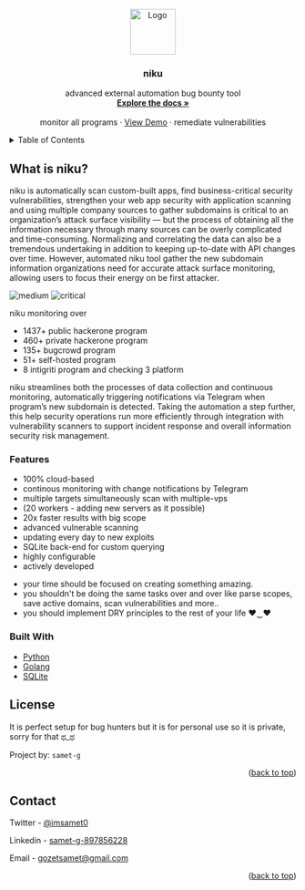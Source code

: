 <br />
<div align="center">
  <a href="https://github.com/samet-g/niku">
    <img src="https://user-images.githubusercontent.com/81412659/157318226-4b29df37-ad8c-43a8-b158-e9f0c4c7ea7a.png" alt="Logo" width="80" height="80">
  </a>

  <h3 align="center">niku</h3>

  <p align="center">
    advanced external automation bug bounty tool
    <br />
    <a href="https://github.com/samet-g/niku"><strong>Explore the docs »</strong></a>
    <br />
    <br />
    monitor all programs</a>
    ·
    <a href="https://github.com/samet-g/niku">View Demo</a>
    ·
    remediate vulnerabilities</a>
  </p>
</div>


<details>
  <summary>Table of Contents</summary>
  <ol>
    <li>
      <a href="#about-the-project">About The Project</a>
      <ul>
        <li><a href="#built-with">Built With</a></li>
      </ul>
    </li>
    <li><a href="#features">Features</a></li>
    <li><a href="#license">License</a></li>
    <li><a href="#contact">Contact</a></li>
  </ol>
</details>

## What is niku?

niku is automatically scan custom-built apps, find business-critical security vulnerabilities, strengthen your web app security with application scanning and using multiple company sources to gather subdomains is critical to an organization’s attack surface visibility — but the process of obtaining all the information necessary through many sources can be overly complicated and time-consuming. Normalizing and correlating the data can also be a tremendous undertaking in addition to keeping up-to-date with API changes over time. However, automated niku tool gather the new subdomain information organizations need for accurate attack surface monitoring, allowing users to focus their energy on be first attacker.

![medium](https://user-images.githubusercontent.com/81412659/157320369-7bccca35-54c9-4b32-a58e-735b3edc437a.png)
![critical](https://user-images.githubusercontent.com/81412659/157320377-279f52ec-e5c0-4677-99af-ca0abf69eb06.png)

niku monitoring over
+ 1437+ public hackerone program
+ 460+ private hackerone program
+ 135+ bugcrowd program
+ 51+ self-hosted program
+ 8 intigriti program and checking 3 platform

niku streamlines both the processes of data collection and continuous monitoring, automatically triggering notifications via Telegram when program’s new subdomain is detected. Taking the automation a step further, this help security operations run more efficiently through integration with vulnerability scanners to support incident response and overall information security risk management.

### Features
+ 100% cloud-based
+ continous monitoring with change notifications by Telegram
+ multiple targets simultaneously scan with multiple-vps 
+ (20 workers - adding new servers as it possible)
+ 20x faster results with big scope
+ advanced vulnerable scanning
+ updating every day to new exploits
+ SQLite back-end for custom querying
+ highly configurable
+ actively developed
* your time should be focused on creating something amazing.
* you shouldn't be doing the same tasks over and over like parse scopes, save active domains, scan vulnerabilities and more..
* you should implement DRY principles to the rest of your life ♥‿♥

### Built With

* [Python](https://www.python.org)
* [Golang](https://go.dev)
* [SQLite](https://www.sqlite.org/)

## License

It is perfect setup for bug hunters but it is for personal use so it is private, sorry for that ಥ_ಥ

Project by: `samet-g`


<p align="right">(<a href="#top">back to top</a>)</p>

## Contact

Twitter - [@imsamet0](https://twitter.com/imsamet0)

Linkedin - [samet-g-897856228](https://www.linkedin.com/in/samet-g-897856228/)

Email - gozetsamet@gmail.com

<p align="right">(<a href="#top">back to top</a>)</p>
<!---/samogod/samet-g/-->
